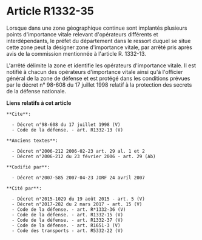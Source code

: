 # Article R1332-35

Lorsque dans une zone géographique continue sont implantés plusieurs points d'importance vitale relevant d'opérateurs
différents et interdépendants, le préfet du département dans le ressort duquel se situe cette zone peut la désigner zone
d'importance vitale, par arrêté pris après avis de la commission mentionnée à l'article R. 1332-13.

L'arrêté délimite la zone et identifie les opérateurs d'importance vitale. Il est notifié à chacun des opérateurs
d'importance vitale ainsi qu'à l'officier général de la zone de défense et est protégé dans les conditions prévues par le
décret n° 98-608 du 17 juillet 1998 relatif à la protection des secrets de la défense nationale.

**Liens relatifs à cet article**

	**Cite**:

	  - Décret n°98-608 du 17 juillet 1998 (V)
	  - Code de la défense. - art. R1332-13 (V)

	**Anciens textes**:

	  - Décret n°2006-212 2006-02-23 art. 29 al. 1 et 2
	  - Décret n°2006-212 du 23 février 2006 - art. 29 (Ab)

	**Codifié par**:

	  - Décret n°2007-585 2007-04-23 JORF 24 avril 2007

	**Cité par**:

	  - Décret n°2015-1029 du 19 août 2015 - art. 5 (V)
	  - Décret n°2017-282 du 2 mars 2017 - art. 15 (V)
	  - Code de la défense. - art. R*1332-36 (V)
	  - Code de la défense. - art. R1332-15 (V)
	  - Code de la défense. - art. R1332-37 (V)
	  - Code de la défense. - art. R1651-3 (V)
	  - Code des transports - art. R5332-22 (V)
